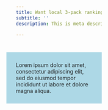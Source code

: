```yaml
---
title: Want local 3-pack rankings and more sales?
subtitle: ''
description: This is meta description

---
```

<!DOCTYPE html>

<html>

<head>

<style>

div {

  background-color: lightblue;

  width: 200px;

  padding: 25px;

}

</style>

</head>

<body>

<div>Lorem ipsum dolor sit amet, consectetur adipiscing elit, sed do eiusmod tempor incididunt ut labore et dolore magna aliqua.</div>

</body>

</html>